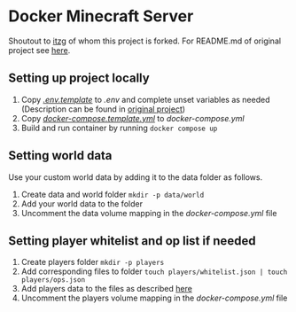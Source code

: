 # Docker Minecraft Server

Shoutout to [itzg](https://github.com/itzg) of whom this project is forked.
For README.md of original project see [here](https://github.com/itzg/docker-minecraft-server#readme).

## Setting up project locally

1. Copy _[.env.template](.env.template)_ to _.env_ and complete unset variables as needed (Description can be found in [original project](https://github.com/itzg/docker-minecraft-server#readme))
2. Copy _[docker-compose.template.yml](docker-compose.template.yml)_ to _docker-compose.yml_
3. Build and run container by running `docker compose up`

## Setting world data

Use your custom world data by adding it to the data folder as follows.

1. Create data and world folder `mkdir -p data/world`
2. Add your world data to the folder
3. Uncomment the data volume mapping in the _docker-compose.yml_ file

## Setting player whitelist and op list if needed

1. Create players folder `mkdir -p players`
2. Add corresponding files to folder `touch players/whitelist.json | touch players/ops.json`
3. Add players data to the files as described [here](https://minecraft.fandom.com/wiki/Whitelist.json)
4. Uncomment the players volume mapping in the _docker-compose.yml_ file

